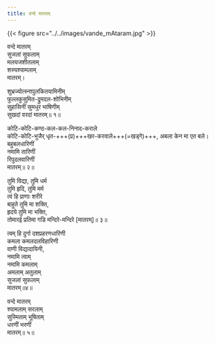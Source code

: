 ```yaml
---
title: वन्दे मातरम्
---
```


{{< figure src="../../images/vande_mAtaram.jpg"  >}}


वन्दे मातरम्  
सुजलां सुफलाम्  
मलयजशीतलाम्  
शस्यश्यामलाम्  
मातरम्।

शुभ्रज्योत्स्नापुलकितयामिनीम्  
फुल्लकुसुमित-द्रुमदल-शोभिनीम्  
सुहासिनीं सुमधुर भाषिणीम्  
सुखदां वरदां मातरम्॥ १॥

कोटि-कोटि-कण्ठ-कल-कल-निनाद-कराले  
कोटि-कोटि-भुजैर् धृत-+++(प्र)+++खर-करवाले+++(=खड्गे)+++,
अबला केन मा एत बले।  
बहुबलधारिणीं  
नमामि तारिणीं  
रिपुदलवारिणीं  
मातरम्॥ २॥

तुमि विद्या, तुमि धर्म  
तुमि हृदि, तुमि मर्म  
त्वं हि प्राणाः शरीरे  
बाहुते तुमि मा शक्ति,  
हृदये तुमि मा भक्ति,  
तोमारई प्रतिमा गडि मन्दिरे-मन्दिरे [मातरम्]॥ ३॥

त्वम् हि दुर्गा दशप्रहरणधारिणी  
कमला कमलदलविहारिणी  
वाणी विद्यादायिनी,  
नमामि त्वाम्  
नमामि कमलाम्  
अमलाम् अतुलाम्  
सुजलां सुफलाम्  
मातरम्॥४॥

वन्दे मातरम्  
श्यामलाम् सरलाम्  
सुस्मिताम् भूषिताम्  
धरणीं भरणीं  
मातरम्॥ ५॥